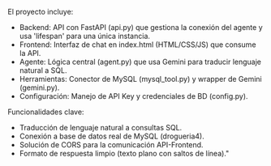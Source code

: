 El proyecto incluye:
- Backend: API con FastAPI (api.py) que gestiona la conexión del agente y usa 'lifespan' para una única instancia.
- Frontend: Interfaz de chat en index.html (HTML/CSS/JS) que consume la API.
- Agente: Lógica central (agent.py) que usa Gemini para traducir lenguaje natural a SQL.
- Herramientas: Conector de MySQL (mysql_tool.py) y wrapper de Gemini (gemini.py).
- Configuración: Manejo de API Key y credenciales de BD (config.py).

Funcionalidades clave:
- Traducción de lenguaje natural a consultas SQL.
- Conexión a base de datos real de MySQL (drogueria4).
- Solución de CORS para la comunicación API-Frontend.
- Formato de respuesta limpio (texto plano con saltos de línea)."
